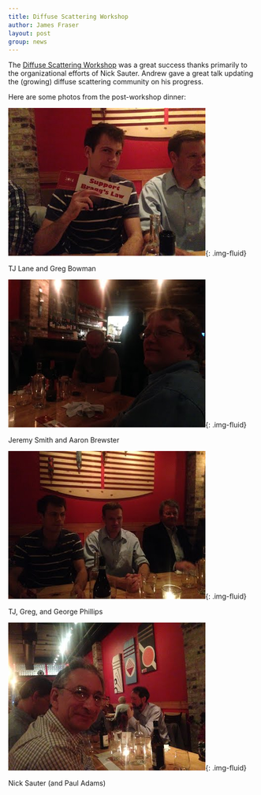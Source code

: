 ```yaml
---
title: Diffuse Scattering Workshop
author: James Fraser
layout: post
group: news
---
```

The [Diffuse Scattering Workshop](http://cci.lbl.gov/dials/oct_2013_diffuse.htm) was a great success thanks primarily to the organizational efforts of Nick Sauter. Andrew gave a great talk updating the (growing) diffuse scattering community on his progress. 

Here are some photos from the post-workshop dinner:

![TJ and Greg](/static/img/news/tj-greg.jpg "TJ and Greg"){: .img-fluid}

TJ Lane and Greg Bowman

![Jeremy and Aaron](/static/img/news/smith-brewster.jpg "Jeremy and Aaron"){: .img-fluid}

Jeremy Smith and Aaron Brewster

![TJ Greg and George](/static/img/news/tj-greg-george.jpg "TJ Greg and George"){: .img-fluid}

TJ, Greg, and George Phillips

![Nick and Paul](/static/img/news/nick-paul.jpg "Nick and Paul"){: .img-fluid}

Nick Sauter (and Paul Adams)
